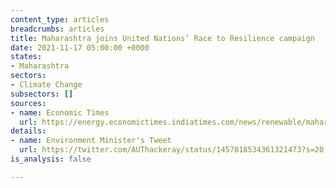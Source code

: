 ```yaml
---
content_type: articles
breadcrumbs: articles
title: Maharashtra joins United Nations’ Race to Resilience campaign
date: 2021-11-17 05:00:00 +0000
states:
- Maharashtra
sectors:
- Climate Change
subsectors: []
sources:
- name: Economic Times
  url: https://energy.economictimes.indiatimes.com/news/renewable/maharashtra-joins-un-race-to-resilience-campaign-at-cop26/87616959
details:
- name: Environment Minister's Tweet
  url: https://twitter.com/AUThackeray/status/1457818534361321473?s=20
is_analysis: false

---
```

